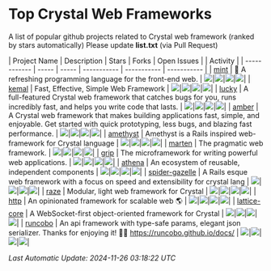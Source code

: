 # Top Crystal Web Frameworks

A list of popular github projects related to Crystal web framework (ranked by stars automatically)
Please update **list.txt** (via Pull Request)

| Project Name | Description | Stars | Forks | Open Issues |  | Activity |
| ------------ | ----- | ----- | ----------- | ----------- | ----------- |
| [mint](https://github.com/mint-lang/mint) | 🍃 A refreshing programming language for the front-end web. | <img src="https://img.shields.io/github/stars/mint-lang/mint?style=flat-square"/>|<img src="https://img.shields.io/github/forks/mint-lang/mint?style=flat-square"/>|<img src="https://img.shields.io/github/issues/mint-lang/mint?style=flat-square"/>|<img src="https://img.shields.io/github/last-commit/mint-lang/mint?style=flat-square"/>|
| [kemal](https://github.com/kemalcr/kemal) | Fast, Effective, Simple Web Framework | <img src="https://img.shields.io/github/stars/kemalcr/kemal?style=flat-square"/>|<img src="https://img.shields.io/github/forks/kemalcr/kemal?style=flat-square"/>|<img src="https://img.shields.io/github/issues/kemalcr/kemal?style=flat-square"/>|<img src="https://img.shields.io/github/last-commit/kemalcr/kemal?style=flat-square"/>|
| [lucky](https://github.com/luckyframework/lucky) | A full-featured Crystal web framework that catches bugs for you, runs incredibly fast, and helps you write code that lasts. | <img src="https://img.shields.io/github/stars/luckyframework/lucky?style=flat-square"/>|<img src="https://img.shields.io/github/forks/luckyframework/lucky?style=flat-square"/>|<img src="https://img.shields.io/github/issues/luckyframework/lucky?style=flat-square"/>|<img src="https://img.shields.io/github/last-commit/luckyframework/lucky?style=flat-square"/>|
| [amber](https://github.com/amberframework/amber) | A Crystal web framework that makes building applications fast, simple, and enjoyable. Get started with quick prototyping, less bugs, and blazing fast performance. | <img src="https://img.shields.io/github/stars/amberframework/amber?style=flat-square"/>|<img src="https://img.shields.io/github/forks/amberframework/amber?style=flat-square"/>|<img src="https://img.shields.io/github/issues/amberframework/amber?style=flat-square"/>|<img src="https://img.shields.io/github/last-commit/amberframework/amber?style=flat-square"/>|
| [amethyst](https://github.com/amethyst-framework/amethyst) | Amethyst is a Rails inspired web-framework for Crystal language | <img src="https://img.shields.io/github/stars/amethyst-framework/amethyst?style=flat-square"/>|<img src="https://img.shields.io/github/forks/amethyst-framework/amethyst?style=flat-square"/>|<img src="https://img.shields.io/github/issues/amethyst-framework/amethyst?style=flat-square"/>|<img src="https://img.shields.io/github/last-commit/amethyst-framework/amethyst?style=flat-square"/>|
| [marten](https://github.com/martenframework/marten) | The pragmatic web framework. | <img src="https://img.shields.io/github/stars/martenframework/marten?style=flat-square"/>|<img src="https://img.shields.io/github/forks/martenframework/marten?style=flat-square"/>|<img src="https://img.shields.io/github/issues/martenframework/marten?style=flat-square"/>|<img src="https://img.shields.io/github/last-commit/martenframework/marten?style=flat-square"/>|
| [grip](https://github.com/grip-framework/grip) | The microframework for writing powerful web applications. | <img src="https://img.shields.io/github/stars/grip-framework/grip?style=flat-square"/>|<img src="https://img.shields.io/github/forks/grip-framework/grip?style=flat-square"/>|<img src="https://img.shields.io/github/issues/grip-framework/grip?style=flat-square"/>|<img src="https://img.shields.io/github/last-commit/grip-framework/grip?style=flat-square"/>|
| [athena](https://github.com/athena-framework/athena) | An ecosystem of reusable, independent components | <img src="https://img.shields.io/github/stars/athena-framework/athena?style=flat-square"/>|<img src="https://img.shields.io/github/forks/athena-framework/athena?style=flat-square"/>|<img src="https://img.shields.io/github/issues/athena-framework/athena?style=flat-square"/>|<img src="https://img.shields.io/github/last-commit/athena-framework/athena?style=flat-square"/>|
| [spider-gazelle](https://github.com/spider-gazelle/spider-gazelle) | A Rails esque web framework with a focus on speed and extensibility for crystal lang | <img src="https://img.shields.io/github/stars/spider-gazelle/spider-gazelle?style=flat-square"/>|<img src="https://img.shields.io/github/forks/spider-gazelle/spider-gazelle?style=flat-square"/>|<img src="https://img.shields.io/github/issues/spider-gazelle/spider-gazelle?style=flat-square"/>|<img src="https://img.shields.io/github/last-commit/spider-gazelle/spider-gazelle?style=flat-square"/>|
| [raze](https://github.com/samueleaton/raze) | Modular, light web framework for Crystal | <img src="https://img.shields.io/github/stars/samueleaton/raze?style=flat-square"/>|<img src="https://img.shields.io/github/forks/samueleaton/raze?style=flat-square"/>|<img src="https://img.shields.io/github/issues/samueleaton/raze?style=flat-square"/>|<img src="https://img.shields.io/github/last-commit/samueleaton/raze?style=flat-square"/>|
| [http](https://github.com/onyxframework/http) | An opinionated framework for scalable web 🌎 | <img src="https://img.shields.io/github/stars/onyxframework/http?style=flat-square"/>|<img src="https://img.shields.io/github/forks/onyxframework/http?style=flat-square"/>|<img src="https://img.shields.io/github/issues/onyxframework/http?style=flat-square"/>|<img src="https://img.shields.io/github/last-commit/onyxframework/http?style=flat-square"/>|
| [lattice-core](https://github.com/jasonl99/lattice-core) | A WebSocket-first object-oriented framework for Crystal | <img src="https://img.shields.io/github/stars/jasonl99/lattice-core?style=flat-square"/>|<img src="https://img.shields.io/github/forks/jasonl99/lattice-core?style=flat-square"/>|<img src="https://img.shields.io/github/issues/jasonl99/lattice-core?style=flat-square"/>|<img src="https://img.shields.io/github/last-commit/jasonl99/lattice-core?style=flat-square"/>|
| [runcobo](https://github.com/runcobo/runcobo) | An api framework with type-safe params, elegant json serializer. Thanks for enjoying it! 👻👻 https://runcobo.github.io/docs/ | <img src="https://img.shields.io/github/stars/runcobo/runcobo?style=flat-square"/>|<img src="https://img.shields.io/github/forks/runcobo/runcobo?style=flat-square"/>|<img src="https://img.shields.io/github/issues/runcobo/runcobo?style=flat-square"/>|<img src="https://img.shields.io/github/last-commit/runcobo/runcobo?style=flat-square"/>|

*Last Automatic Update: 2024-11-26 03:18:22 UTC*